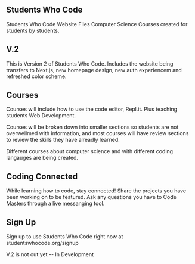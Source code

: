 ## Students Who Code
Students Who Code Website Files
Computer Science Courses created for students by students.

## V.2 
This is Version 2 of Students Who Code. Includes the website being transfers to Next.js, new homepage design, new auth experiencem and refreshed color scheme. 

## Courses 
Courses will include how to use the code editor, Repl.it. Plus teaching students Web Development.

Courses will be broken down into smaller sections so students are not overwellmed with information, and most courses will have review sections to review the skills they have alreadly learned.

Different courses about computer science and with different coding langauges are being created.

## Coding Connected 
While learning how to code, stay connected! Share the projects you have been working on to be featured. Ask any questions you have to Code Masters through a live messanging tool.

## Sign Up
Sign up to use Students Who Code right now at studentswhocode.org/signup

V.2 is not out yet -- In Development